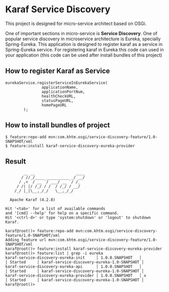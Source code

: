 # Karaf Service Discovery

This project is designed for micro-service architect based on OSGi.

One of important sections in micro-service is <b>Service Discovery</b>. One of popular service discovery in
microservice architecture is Eureka, specially Spring-Eureka. This application is designed to register karaf
as a service in Spring-Eureka service. For registering karaf in Eureka this code can used in your application
(this code can be used after install bundles of this project)

## How to register Karaf as Service
```$xslt
eurekaService.registerServiceInEurekaService(
                applicationName,
                applicationPortNum,
                healthCheckURL,
                statusPageURL,
                homePageURL
        );
``` 

## How to install bundles of project

```$xslt
$ feature:repo-add mvn:com.khtm.osgi/service-discovery-feature/1.0-SNAPSHOT/xml
$ feature:install karaf-service-discovery-eureka-provider
```
## Result

```$xslt
        __ __                  ____      
       / //_/____ __________ _/ __/      
      / ,<  / __ `/ ___/ __ `/ /_        
     / /| |/ /_/ / /  / /_/ / __/        
    /_/ |_|\__,_/_/   \__,_/_/         

  Apache Karaf (4.2.8)

Hit '<tab>' for a list of available commands
and '[cmd] --help' for help on a specific command.
Hit '<ctrl-d>' or type 'system:shutdown' or 'logout' to shutdown Karaf.

karaf@root()> feature:repo-add mvn:com.khtm.osgi/service-discovery-feature/1.0-SNAPSHOT/xml                                                      
Adding feature url mvn:com.khtm.osgi/service-discovery-feature/1.0-SNAPSHOT/xml
karaf@root()> feature:install karaf-service-discovery-eureka-provider                                                                            
karaf@root()> feature:list | grep -i eureka
karaf-service-discovery-eureka-init     │ 1.0.0.SNAPSHOT   │          │ Started     │ karaf-service-discovery-eureka-1.0-SNAPSHOT │
karaf-service-discovery-eureka-api      │ 1.0.0.SNAPSHOT   │          │ Started     │ karaf-service-discovery-eureka-1.0-SNAPSHOT │
karaf-service-discovery-eureka-provider │ 1.0.0.SNAPSHOT   │ x        │ Started     │ karaf-service-discovery-eureka-1.0-SNAPSHOT │
karaf@root()>                                                                                                                                    
```

